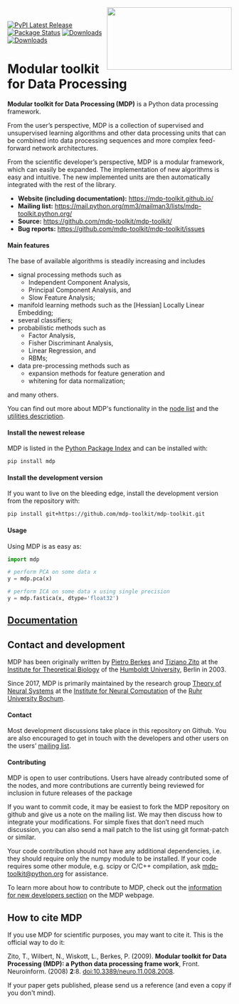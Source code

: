 <a href="https://mdp-toolkit.github.io/">
  <img align="right" width="280" height="140" src="https://mdp-toolkit.github.io/_images/logo_animation.gif"><br>
</a>


[![PyPI Latest Release](https://img.shields.io/pypi/v/mdp.svg)](https://pypi.org/project/MDP/)
[![Package Status](https://img.shields.io/pypi/status/mdp.svg)](https://pypi.org/project/MDP/)
[![Downloads](https://img.shields.io/pypi/dm/mdp)](https://mdp-toolkit.github.io/)
[![Downloads](https://img.shields.io/badge/go%20to-MDP's%20website-red)](https://mdp-toolkit.github.io/)

# Modular toolkit for Data Processing

**Modular toolkit for Data Processing (MDP)** is a Python data processing framework.

From the user’s perspective, MDP is a collection of supervised and unsupervised learning algorithms and other data processing units that can be combined into data processing sequences and more complex feed-forward network architectures.

From the scientific developer’s perspective, MDP is a modular framework, which can easily be expanded. The implementation of new algorithms is easy and intuitive. The new implemented units are then automatically integrated with the rest of the library.

- **Website (including documentation):** https://mdp-toolkit.github.io/
- **Mailing list:** https://mail.python.org/mm3/mailman3/lists/mdp-toolkit.python.org/
- **Source:** https://github.com/mdp-toolkit/mdp-toolkit/
- **Bug reports:** https://github.com/mdp-toolkit/mdp-toolkit/issues

#### Main features

The base of available algorithms is steadily increasing and includes

* signal processing methods such as
  * Independent Component Analysis,
  * Principal Component Analysis, and
  * Slow Feature Analysis;
* manifold learning methods such as the [Hessian] Locally Linear Embedding;
* several classifiers;
* probabilistic methods such as
  * Factor Analysis,
  * Fisher Discriminant Analysis,
  * Linear Regression, and
  * RBMs;
* data pre-processing methods such as
  * expansion methods for feature generation and
  * whitening for data normalization;
  
and many others.

You can find out more about MDP's functionality in the [node list](https://mdp-toolkit.github.io/node_list.html) and the [utilities description](https://mdp-toolkit.github.io/additional_utilities.html).

#### Install the newest release

MDP is listed in the [Python Package Index](http://pypi.python.org/pypi/MDP) and can be
installed with:
```sh
pip install mdp
```

#### Install the development version

If you want to live on the bleeding edge, install the development version from the repository with:
```sh
pip install git+https://github.com/mdp-toolkit/mdp-toolkit.git
```

#### Usage

Using MDP is as easy as:
```python
import mdp

# perform PCA on some data x
y = mdp.pca(x)

# perform ICA on some data x using single precision
y = mdp.fastica(x, dtype='float32')
```

## [Documentation](https://mdp-toolkit.github.io/documentation.html)


## Contact and development

MDP has been originally written by [Pietro Berkes](http://people.brandeis.edu/~berkes/) and [Tiziano Zito](https://github.com/otizonaizit) at the [Institute for Theoretical Biology](http://itb.biologie.hu-berlin.de/) of the [Humboldt University](http://www.hu-berlin.de/), Berlin in 2003.

Since 2017, MDP is primarily maintained by the research group [Theory of Neural Systems](https://www.ini.rub.de/research/groups/theory_of_neural_systems/) at the [Institute for Neural Computation](https://www.ini.rub.de/) of the [Ruhr University Bochum](https://www.ruhr-uni-bochum.de/en).

#### Contact

Most development discussions take place in this repository on Github. You are also encouraged to get in touch with the developers and other users on the users’ [mailing list](https://mail.python.org/mm3/mailman3/lists/mdp-toolkit.python.org/).

#### Contributing

MDP is open to user contributions. Users have already contributed some of the nodes, and more contributions are currently being reviewed for inclusion in future releases of the package

If you want to commit code, it may be easiest to fork the MDP repository on github and give us a note on the mailing list. We may then discuss how to integrate your modifications. For simple fixes that don’t need much discussion, you can also send a mail patch to the list using git format-patch or similar.

Your code contribution should not have any additional dependencies, i.e. they should require only the numpy module to be installed. If your code requires some other module, e.g. scipy or C/C++ compilation, ask mdp-toolkit@python.org for assistance.

To learn more about how to contribute to MDP, check out the [information for new developers section](https://mdp-toolkit.github.io/development.html#information-for-new-developers) on the MDP webpage.


## How to cite MDP

If you use MDP for scientific purposes, you may want to cite it. This is the
official way to do it:

Zito, T., Wilbert, N., Wiskott, L., Berkes, P. (2009). 
**Modular toolkit for Data Processing (MDP): a Python data processing frame
work**, Front. Neuroinform. (2008) **2**:8. [doi:10.3389/neuro.11.008.2008](http://www.frontiersin.org/neuroinformatics/10.3389/neuro.11.008.2008/full).

If your paper gets published, please send us a reference (and even a copy if
you don't mind).
